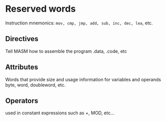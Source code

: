 # Reserved words
Instruction mnemonics:
`mov, cmp, jmp, add, sub, inc, dec, lea`, etc.


## Directives
Tell MASM how to assemble the program
.data, .code, etc


## Attributes
Words that provide size and usage information for variables and operands
byte, word, doubleword, etc.


## Operators
used in constant expressions such as +, MOD, etc...